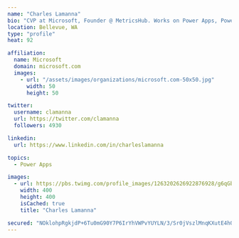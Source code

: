 ```yaml
---
name: "Charles Lamanna"
bio: "CVP at Microsoft, Founder @ MetricsHub. Works on Power Apps, Power Automate, Power Virtual Agent, Common Data Service and Dynamics 365."
location: Bellevue, WA
type: "profile"
heat: 92

affiliation:
  name: Microsoft
  domain: microsoft.com
  images:
    - url: "/assets/images/organizations/microsoft.com-50x50.jpg"
      width: 50
      height: 50

twitter:
  username: clamanna
  url: https://twitter.com/clamanna
  followers: 4930

linkedin:
  url: https://www.linkedin.com/in/charleslamanna

topics:
  - Power Apps

images:
  - url: https://pbs.twimg.com/profile_images/1263202626922876928/g6qGbHZ-_400x400.jpg
    width: 400
    height: 400
    isCached: true
    title: "Charles Lamanna"

secured: "NOklohpRgkjdP+6Tu0mG90Y7P6IrYhVWPvYUYLN/3/Sr0jVszlMnqKXutE4hORNnmdI18uclT3Hh+Ms+ODyQW1OnSsxHwcYKu/9fN9at0844SEI9j1msltOkjbT2j+HyL1wk75m+Nhpfj9BIX6DMjlbfYYKDpWbeVL7VNtdrj70Dd38uXoMK46jy467ouSUrHnbwx+4oR3hBlgH2+XOb1xmPUDOh0T/Dr2YNEjFqjH6qSyLYqyFn4vha8Si3itZGQwpCIHeuXbrTKXyR4V8ol8X8wEAPhGkxq9xk8R0toSK824jCO2ePcp0jVb7i2Y+cr0+/PRUJgBikl7k9WT2p0obK/6lTN0wwJUX/t2IoHuwqrQbWM490BpTCU8mRokjVlkiHM5RxQiqFMX3tLWkDWbt0TrS0DMviLUiresEGoUQ=;ho/WcLlDjqO2Vg+jLfcrdA=="
---
```


